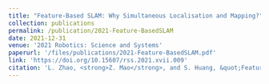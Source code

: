 ```yaml
---
title: "Feature-Based SLAM: Why Simultaneous Localisation and Mapping?"
collection: publications
permalink: /publication/2021-Feature-BasedSLAM
date: 2021-12-31
venue: '2021 Robotics: Science and Systems'
paperurl: '/files/publications/2021-Feature-BasedSLAM.pdf'
link: 'https://doi.org/10.15607/rss.2021.xvii.009'
citation: 'L. Zhao, <strong>Z. Mao</strong>, and S. Huang, &quot;Feature-Based SLAM: Why Simultaneous Localisation and Mapping?&quot; <i>Robotics: Science and Systems</i>, 2021. doi:10.15607/rss.2021.xvii.009'
---
```

